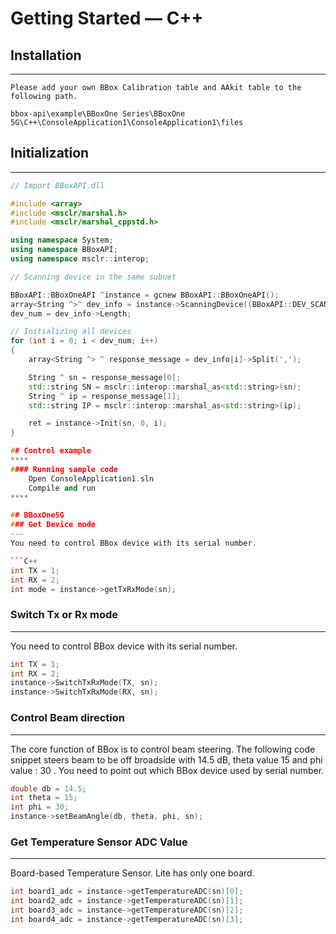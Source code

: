 # Getting Started — C++

## Installation
----------

    Please add your own BBox Calibration table and AAkit table to the following path.

    bbox-api\example\BBoxOne Series\BBoxOne  5G\C++\ConsoleApplication1\ConsoleApplication1\files


## Initialization
----------

```C++
// Import BBoxAPI.dll

#include <array>
#include <msclr/marshal.h>
#include <msclr/marshal_cppstd.h>

using namespace System;
using namespace BBoxAPI;
using namespace msclr::interop;

// Scanning device in the same subnet

BBoxAPI::BBoxOneAPI ^instance = gcnew BBoxAPI::BBoxOneAPI();
array<String ^>^ dev_info = instance->ScanningDevice((BBoxAPI::DEV_SCAN_MODE)0);
dev_num = dev_info->Length;

// Initializing all devices
for (int i = 0; i < dev_num; i++)
{
	array<String ^> ^ response_message = dev_info[i]->Split(',');	

	String ^ sn = response_message[0];
	std::string SN = msclr::interop::marshal_as<std::string>(sn);
	String ^ ip = response_message[1];
	std::string IP = msclr::interop::marshal_as<std::string>(ip);

	ret = instance->Init(sn, 0, i);
}

## Control example
****
#### Running sample code
    Open ConsoleApplication1.sln
    Compile and run
****

## BBoxOne5G
### Get Device mode
---
You need to control BBox device with its serial number.

```C++
int TX = 1;
int RX = 2;
int mode = instance->getTxRxMode(sn);
```

### Switch Tx or Rx mode
---
You need to control BBox device with its serial number.

```C++
int TX = 1;
int RX = 2;
instance->SwitchTxRxMode(TX, sn);
instance->SwitchTxRxMode(RX, sn);
```

### Control Beam direction
---
The core function of BBox is to control beam steering. The following code snippet steers beam to be off broadside with 14.5 dB, theta value 15 and phi value : 30 . You need to point out which BBox device used by serial number.

```C++
double db = 14.5;
int theta = 15;
int phi = 30;
instance->setBeamAngle(db, theta, phi, sn);
```

### Get Temperature Sensor ADC Value
---
Board-based Temperature Sensor. Lite has only one board.

```C++
int board1_adc = instance->getTemperatureADC(sn)[0];
int board2_adc = instance->getTemperatureADC(sn)[1];
int board3_adc = instance->getTemperatureADC(sn)[2];
int board4_adc = instance->getTemperatureADC(sn)[3];
```


